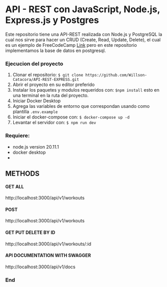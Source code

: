 # API - REST con JavaScript, Node.js, Express.js y Postgres 

Este repositorio tiene una API-REST realizada con Node.js y PostgreSQL la cual nos sirve para hacer un CRUD (Create, Read, Update, Delete), el cual es un ejemplo de FreeCodeCamp [Link](https://www.freecodecamp.org/news/rest-api-design-best-practices-build-a-rest-api/) pero en este repositorio implementamos la base de datos en postgresql.

### Ejecucion del proyecto

1. Clonar el repositorio:
`$ git clone https://github.com/Willson-Catacora/API-REST-EXPRESS.git `
2. Abrir el proyecto en su editor preferido
3. Instalar los paquetes y modulos requeridos con: 
`$npm install`
esto en una terminal en la ruta del proyecto.
4. Iniciar Docker Desktop
5. Agrega las variables de entorno que correspondan usando como plantilla `.env.example`
6. Iniciar el docker-compose con:
`$ docker-compose up -d`
7. Levantar el servidor con:
`$ npm run dev`

### Requiere:
- node.js version 20.11.1 
- docker desktop
- 
## METHODS

#### GET ALL
http://localhost:3000/api/v1/workouts
#### POST
http://localhost:3000/api/v1/workouts
#### GET PUT DELETE BY ID
http://localhost:3000/api/v1/workouts/:id
#### API DOCUMENTATION WITH SWAGGER
http://localhost:3000/api/v1/docs


### End
